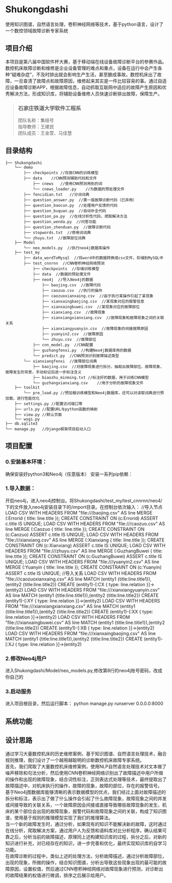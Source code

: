 
# Shukongdashi
使用知识图谱，自然语言处理，卷积神经网络等技术，基于python语言，设计了一个数控领域故障诊断专家系统

## 项目介绍
本项目是第八届中国软件杯大赛，基于移动端在线设备故障诊断平台的参赛作品。\
数控机床故障诊断和维修是企业设备管理的难点和重点，设备在运行中会产生各种“疑难杂症”，不及时排出就会影响生产生活，甚至酿成事故。数控机床出了故障，一旦查清了故障点和故障原因，维修起来其实是一件比较容易的事。通过自适应设备故障诊断APP，根据故障信息，自动抓取互联网中适应的故障产生原因和优秀解决方法，形成知识库，将辅助设备维修人员快速诊断排出故障，保障生产。
>### 石家庄铁道大学软件工程系
>团队名称：集结号\
>指导教师：王建民\
>团队成员：王金萱、马佳慧
## 目录结构
    ├── Shukongdashi
        └── demo
            ├── checkpoints //存放CNN的训练模型
            ├── data    //CNN预测辅助代码和文件
                ├── cnews   //使用CNN预测用到的词
                └── cnews_loader.py    //为数据的预处理文件
            ├── fencidian.txt   //分词词典
            ├── question_answer.py  //第一版故障诊断代码（已弃用）
            ├── question_baocun.py  //处理用户反馈的代码
            ├── question_buquan.py  //自动补全代码
            ├── question_pa.py  //在线分析性代码，爬取解决方法
            ├── question_wenda.py  //问答功能
            ├── question_zhenduan.py  //故障诊断代码
            ├── stopwords.txt  //停用词词典
            └── zhuyu.txt  //故障部位词典
        ├── Model
            └── neo_models.py  //执行neo4j数据库操作
        ├── test_my
            ├── data_wordToMysql  //将word中的数据转换成csv文件，存储到MySQL中
            ├── test_cnnrnn  //CNN卷积神经网络预测
                ├── checkpoints  //存储训练模型
                ├── data  //数据的预处理文件
                ├── neo4j  //导入Neo4j的数据
                    ├── baojing.csv  //故障代码
                    ├── caozuo.csv  //执行的操作
                    ├── caozuoxianxaing.csv  //由于执行某操作引起了某现象
                    ├── xianxaingbaojing.csv  //某现象对应的报警信息
                    ├── xianxaingbuwei.csv  //某现象对应的故障部位
                    ├── xianxiang.csv  //故障现象
                    ├── xianxiangxianxiang.csv  //故障现象和故障现象之间的关联关系
                    ├── xianxiangyuanyin.csv  //故障现象的间接故障原因
                    ├── yuanyin2.csv  //故障原因
                    └── zhuyu.csv  //故障部位
                ├── cnn_model.py  //CNN配置
                ├── guzhangfenxi.py  //构建Neo4j数据库用的数据
                └── predict.py  //CNN预测识别故障描述类型
            └── xianxiangfenxi  //故障部位词典
                ├── baojing.csv  //对故障现象进行拆分，抽取出故障部位，故障现象，故障发生的背景，手动标记后进一步标注含义
                ├── biaozhu_minming.txt //标注好的数据，用于训练CNN模型
                └── guzhangxianxiang.csv    //用于分析的故障现象文件
        ├── toolkit
            └── pre_load.py //预加载训练模型和Neo4j数据库，还可以对读取词典进行预加载，进行性能优化
        ├── settings.py //配置访问端口等
        ├── urls.py //配置URL与python函数的映射
        ├── view.py //默认页面
        └── wsgi.py
    ├── db.sqlite3
    └── manage.py   //Django框架项目启动入口
## 项目配置
### 0.安装基本环境：
确保安装好python3和Neo4j（任意版本）
安装一系列pip依赖：
### 1.导入数据：
开启neo4j，进入neo4j控制台。将Shukongdashi/test_my/test_cnnrnn/neo4/下的文件放入neo4j安装目录下的/import目录。在控制台依次输入：
        //导入节点
        LOAD CSV WITH HEADERS FROM "file:///baojing.csv" AS line MERGE (:Errorid { title: line.title });
        CREATE CONSTRAINT ON (c:Errorid) ASSERT c.title IS UNIQUE;
        LOAD CSV WITH HEADERS FROM "file:///caozuo.csv" AS line MERGE (:Caozuo { title: line.title });
        CREATE CONSTRAINT ON (c:Caozuo) ASSERT c.title IS UNIQUE;
        LOAD CSV WITH HEADERS FROM "file:///xianxiang.csv" AS line MERGE (:Xianxiang { title: line.title });
        CREATE CONSTRAINT ON (c:Xianxiang) ASSERT c.title IS UNIQUE;
        LOAD CSV WITH HEADERS FROM "file:///zhuyu.csv" AS line MERGE (:GuzhangBuwei { title: line.title });
        CREATE CONSTRAINT ON (c:GuzhangBuwei) ASSERT c.title IS UNIQUE;
        LOAD CSV WITH HEADERS FROM "file:///yuanyin2.csv" AS line MERGE (:Yuanyin { title: line.title });
        CREATE CONSTRAINT ON (c:Yuanyin) ASSERT c.title IS UNIQUE;
            //导入关系
        LOAD CSV  WITH HEADERS FROM "file:///caozuoxianxaing.csv" AS line MATCH (entity1 {title:line.title1}),(entity2 {title:line.title2}) CREATE (entity1)-[:CX { type: line.relation }]->(entity2)
        LOAD CSV  WITH HEADERS FROM "file:///xianxiangyuanyin.csv" AS line MATCH (entity1 {title:line.title1}),(entity2 {title:line.title2}) CREATE (entity1)-[:XY { type: line.relation }]->(entity2)
        LOAD CSV  WITH HEADERS FROM "file:///xianxiangxianxiang.csv" AS line MATCH (entity1 {title:line.title1}),(entity2 {title:line.title2}) CREATE (entity1)-[:XX { type: line.relation }]->(entity2)
        LOAD CSV  WITH HEADERS FROM "file:///xianxaingbuwei.csv" AS line MATCH (entity1 {title:line.title1}),(entity2 {title:line.title2}) CREATE (entity1)-[:XB { type: line.relation }]->(entity2)
        LOAD CSV  WITH HEADERS FROM "file:///xianxaingbaojing.csv" AS line MATCH (entity1 {title:line.title1}),(entity2 {title:line.title2}) CREATE (entity1)-[:XJ { type: line.relation }]->(entity2)
### 2.修改Neo4j用户
进入Shukongdashi/Model/neo_models.py,修改第8行的neo4j账号密码，改成你自己的
### 3.启动服务
进入项目根目录，然后运行脚本：
                python manage.py runserver 0.0.0.0:8000
## 系统功能

## 设计思路

通过学习大量数控机床的历史维修案例，基于知识图谱、自然语言处理技术，融合规则推理，我们设计了一个越用越聪明的诊断数控机床故障专家系统。\
首先，我们爬取了大量数控机床维修案例，使用NLP自然语言处理技术对文本做了噪声移除和句法分析，然后使用CNN卷积神经网络识别出了故障描述中用户所做的操作和出现的故障现象，结合词性标注，正则表达式处理等技术，最终提取出了故障描述中，对机床执行的操作，故障的现象，故障的部位，存在的报警信号。\
基于Neo4j图数据库能够清晰的表示数据模型的优点，我们经过上面对故障描述的拆分和标注，表示出了做了什么操作会引起了什么故障现象，故障现象之间的并发或间接导致的关联关系，一个故障原因会间接或直接导致哪些故障现象的发生，机床的某个部位会出现的故障现象，报警代码和故障现象之间的关联，构成了知识图谱，使用基于规则的推理模型实现了我们的推理算法。\
当一个新的故障发生时，通过分析，如果现有的知识不能解决新的故障，这时通过在线分析，爬取解决方案，通过用户人为反馈和语料库对比分析程序，确认结果可靠之后，分析当前的故障描述，原理同上述构建知识库的过程，拆分之后，对新的知识进行补充，对已经存在的知识，进一步完善和优化，最终实现知识库的自学习功能。\
在故障诊断的过程中，类似上述的处理方法，分析故障描述，通过分析故障部位，出现的现象，所做的操作，结合知识图谱，分析出导致这些现象出现的最可能的故障原因，设置权值，然后通过CNN卷积神经网络对故障现象进行预测，对诊断出的故障结果的权值进行微调，排序之后展示给用户。
